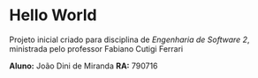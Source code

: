 # Hello World
Projeto inicial criado para disciplina de _Engenharia de Software 2_, ministrada pelo professor Fabiano Cutigi Ferrari

**Aluno:** João Dini de Miranda
**RA:** 790716
